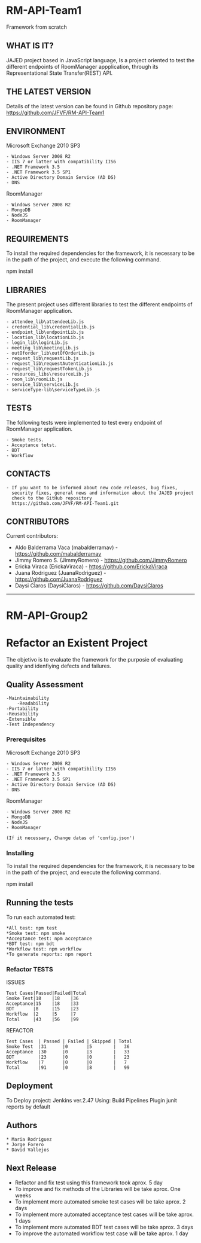# RM-API-Team1
Framework from scratch



WHAT IS IT?
------------

JAJED project based in JavaScript language, 
Is a project oriented to test the different endpoints of RoomManager appplication, 
through its Representational State Transfer(REST) API. 

THE LATEST VERSION
------------------

Details of the latest version can be found in Github repository page: https://github.com/JFVF/RM-API-Team1

ENVIRONMENT
-----------

Microsoft Exchange 2010 SP3

	- Windows Server 2008 R2
	- IIS 7 or latter with compatibility IIS6
	- .NET Framework 3.5
	- .NET Framework 3.5 SP1
	- Active Directory Domain Service (AD DS)
	- DNS

RoomManager

	- Windows Server 2008 R2
	- MongoDB
	- NodeJS
	- RoomManager

REQUIREMENTS
------------

To install the required dependencies for the framework, it is necessary to be in the path of the project, and execute the following command.

npm install

LIBRARIES
---------

The present project uses different libraries to test the different endpoints of RoomManager application.

	- attendee_lib\attendeeLib.js
	- credential_lib\credentialLib.js
	- endpoint_lib\endpointLib.js
	- location_lib\locationLib.js
	- login_lib\loginLib.js
	- meeting_lib\meetingLib.js
	- outOforder_lib\outOfOrderLib.js
	- request_lib\requestLib.js
	- request_lib\requestAutenticationLib.js
	- request_lib\requestTokenLib.js
	- resources_libs\resourceLib.js
	- room_lib\roomLib.js
	- service_lib\serviceLib.js
	- serviceType-lib\serviceTypeLib.js


TESTS
-----

The following tests were implemented to test every endpoint of RoomManager application.

	- Smoke tests.
	- Acceptance tetst.
	- BDT
	- Workflow

CONTACTS
--------

    - If you want to be informed about new code releases, bug fixes,
      security fixes, general news and information about the JAJED project
      check to the GitHub repository
      https://github.com/JFVF/RM-API-Team1.git

CONTRIBUTORS
------------

Current contributors:
 * Aldo Balderrama Vaca (mabalderramav) - https://github.com/mabalderramav
 * Jimmy Romero S. (JimmyRomero) - https://github.com/JimmyRomero
 * Ericka Viraca (ErickaViraca) - https://github.com/ErickaViraca
 * Juana Rodriguez (JuanaRodriguez) - https://github.com/JuanaRodriguez
 * Daysi Claros (DaysiClaros) - https://github.com/DaysiClaros
 
-----------------------------------------------------------------------------------------


# RM-API-Group2


 # Refactor an Existent Project

The objetivo is to evaluate the framework for the purposie of evaluating
quality and idenfiying defects and failures.

## Quality Assessment

	-Maintainability
		-Readability
	-Portability
	-Reusability
	-Extensible
	-Test Independency

### Prerequisites

Microsoft Exchange 2010 SP3

	- Windows Server 2008 R2
	- IIS 7 or latter with compatibility IIS6
	- .NET Framework 3.5
	- .NET Framework 3.5 SP1
	- Active Directory Domain Service (AD DS)
	- DNS

RoomManager

	- Windows Server 2008 R2
	- MongoDB
	- NodeJS
	- RoomManager
	
	(If it necessary, Change datas of 'config.json')

### Installing

To install the required dependencies for the framework, it is necessary to be in the path of the project, and execute the following command.

npm install

## Running the tests

To run each automated test:

	*All test: npm test
	*Smoke test: npm smoke
	*Acceptance test: npm acceptance
	*BDT test: npm bdt
	*Workflow test: npm workflow
	*To generate reports: npm report

### Refactor TESTS

ISSUES

	Test Cases|Passed|Failed|Total
	Smoke Test|18	 |18	|36
	Acceptance|15	 |18	|33
	BDT	 	  |8	 |15	|23
	Workflow  |2	 |5		|7
	Total	  |43	 |56	|99
	
REFACTOR

	Test Cases	| Passed | Failed | Skipped | Total
	Smoke Test	|31		 |0		  |5	    |	36
	Acceptance	|30		 |0		  |3	    |	33
	BDT			|23		 |0		  |0	    |	23
	Workflow	|7		 |0		  |0	    |	7
	Total		|91		 |0		  |8	    |	99


## Deployment

To Deploy project: Jenkins ver.2.47
Using: Build Pipelines Plugin
		junit reports by default

## Authors

	* Maria Rodriguez
	* Jorge Forero
	* David Vallejos
	
## Next Release

* Refactor and fix test using this framework took aprox. 5 day
* To improve and fix methods of the Libraries will be take aprox. One weeks
* To implement more automated smoke test cases will be take aprox. 2 days
* To implement more automated acceptance test cases will be take aprox. 1 days
* To implement more automated BDT test cases will be take aprox. 3 days
* To improve the automated workflow test case will be take aprox. 1 day 
